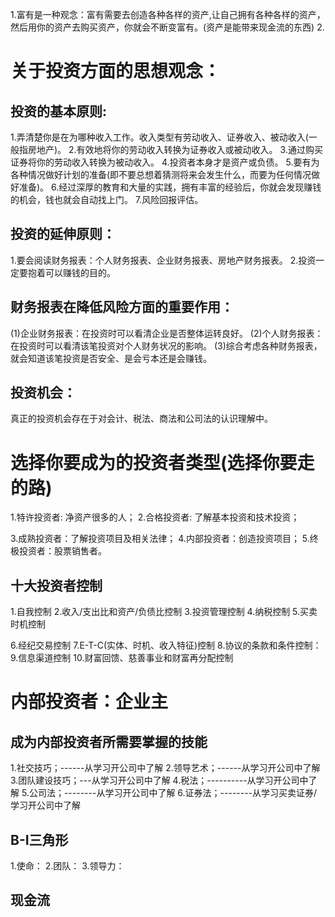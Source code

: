 1.富有是一种观念：富有需要去创造各种各样的资产,让自己拥有各种各样的资产，然后用你的资产去购买资产，你就会不断变富有。(资产是能带来现金流的东西)
2.

# 关于投资方面的思想观念：
## 投资的基本原则:
1.弄清楚你是在为哪种收入工作。收入类型有劳动收入、证券收入、被动收入(一般指房地产)。
2.有效地将你的劳动收入转换为证券收入或被动收入。
3.通过购买证券将你的劳动收入转换为被动收入。
4.投资者本身才是资产或负债。
5.要有为各种情况做好计划的准备(即不要总想着猜测将来会发生什么，而要为任何情况做好准备)。
6.经过深厚的教育和大量的实践，拥有丰富的经验后，你就会发现赚钱的机会，钱也就会自动找上门。
7.风险回报评估。

## 投资的延伸原则：
1.要会阅读财务报表：个人财务报表、企业财务报表、房地产财务报表。
2.投资一定要抱着可以赚钱的目的。

## 财务报表在降低风险方面的重要作用：
(1)企业财务报表：在投资时可以看清企业是否整体运转良好。
(2)个人财务报表：在投资时可以看清该笔投资对个人财务状况的影响。
(3)综合考虑各种财务报表，就会知道该笔投资是否安全、是会亏本还是会赚钱。

## 投资机会：
真正的投资机会存在于对会计、税法、商法和公司法的认识理解中。

# 选择你要成为的投资者类型(选择你要走的路)
1.特许投资者: 净资产很多的人；
2.合格投资者: 了解基本投资和技术投资；

3.成熟投资者：了解投资项目及相关法律；
4.内部投资者：创造投资项目；
5.终极投资者：股票销售者。
## 十大投资者控制
1.自我控制
2.收入/支出比和资产/负债比控制
3.投资管理控制
4.纳税控制
5.买卖时机控制

6.经纪交易控制
7.E-T-C(实体、时机、收入特征)控制
8.协议的条款和条件控制：
9.信息渠道控制
10.财富回馈、慈善事业和财富再分配控制

# 内部投资者：企业主
## 成为内部投资者所需要掌握的技能
1.社交技巧；------从学习开公司中了解
2.领导艺术；------从学习开公司中了解
3.团队建设技巧；---从学习开公司中了解
4.税法；----------从学习开公司中了解
5.公司法；--------从学习开公司中了解
6.证券法；--------从学习买卖证券/学习开公司中了解

## B-I三角形
1.使命：
2.团队：
3.领导力：
## 现金流


